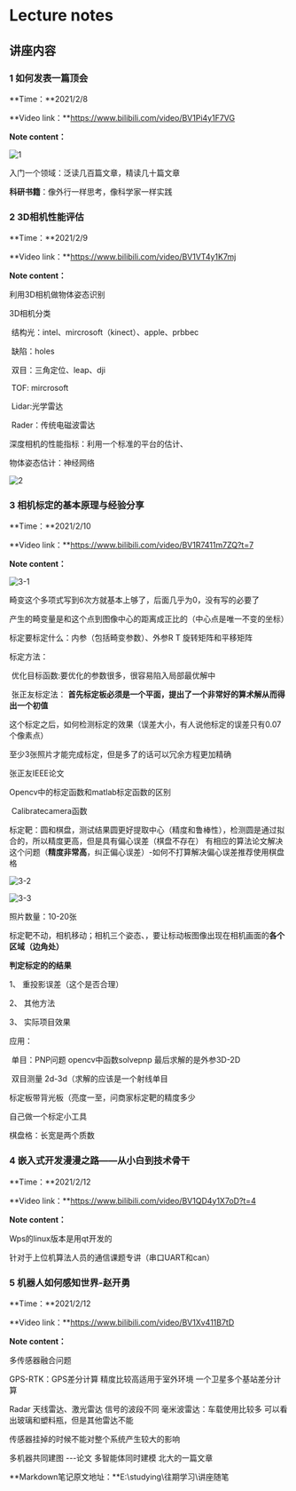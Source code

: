 # Lecture notes

## 讲座内容

### 1 如何发表一篇顶会

**Time：**2021/2/8

**Video link：**https://www.bilibili.com/video/BV1Pi4y1F7VG

**Note content：**

![1](E:\studying\往期学习\讲座随笔\IMG\1.png)

入门一个领域：泛读几百篇文章，精读几十篇文章

**科研书籍**：像外行一样思考，像科学家一样实践

### 2  3D相机性能评估

**Time：**2021/2/9

**Video link：**https://www.bilibili.com/video/BV1VT4y1K7mj

**Note content：**

利用3D相机做物体姿态识别

3D相机分类

​    结构光：intel、mircrosoft（kinect）、apple、prbbec

​           缺陷：holes

​    双目：三角定位、leap、dji

​    TOF: mircrosoft

​    Lidar:光学雷达

​    Rader：传统电磁波雷达

深度相机的性能指标：利用一个标准的平台的估计、

物体姿态估计：神经网络

![2](E:\studying\往期学习\讲座随笔\IMG\2.png)

### 3 相机标定的基本原理与经验分享

**Time：**2021/2/10

**Video link：**https://www.bilibili.com/video/BV1R7411m7ZQ?t=7

**Note content：**

![3-1](E:\studying\往期学习\讲座随笔\IMG\3-1.png)

畸变这个多项式写到6次方就基本上够了，后面几乎为0，没有写的必要了

产生的畸变量是和这个点到图像中心的距离成正比的（中心点是唯一不变的坐标）

标定要标定什么：内参（包括畸变参数）、外参R T 旋转矩阵和平移矩阵

标定方法：

​    优化目标函数:要优化的参数很多，很容易陷入局部最优解中

​    张正友标定法： **首先标定板必须是一个平面，提出了一个非常好的算术解从而得出一个初值**

这个标定之后，如何检测标定的效果（误差大小，有人说他标定的误差只有0.07个像素点）

至少3张照片才能完成标定，但是多了的话可以冗余方程更加精确

张正友IEEE论文

Opencv中的标定函数和matlab标定函数的区别

​    Calibratecamera函数

标定靶：圆和棋盘，测试结果圆更好提取中心（精度和鲁棒性），检测圆是通过拟合的，所以精度更高，但是具有偏心误差（棋盘不存在） 有相应的算法论文解决这个问题（**精度非常高**，纠正偏心误差）-如何不打算解决偏心误差推荐使用棋盘格

![3-2](E:\studying\往期学习\讲座随笔\IMG\3-2.png)

![3-3](E:\studying\往期学习\讲座随笔\IMG\3-3.png)

照片数量：10-20张

标定靶不动，相机移动；相机三个姿态、，要让标动板图像出现在相机画面的**各个区域（边角处）** 

**判定标定的的结果**

1、 重投影误差（这个是否合理）

2、 其他方法

3、 实际项目效果

应用：

​    单目：PNP问题  opencv中函数solvepnp 最后求解的是外参3D-2D 

​    双目测量  2d-3d（求解的应该是一个射线单目

标定板带背光板（亮度一至，问商家标定靶的精度多少

自己做一个标定小工具 

棋盘格：长宽是两个质数

### 4 嵌入式开发漫漫之路——从小白到技术骨干

**Time：**2021/2/12

**Video link：**https://www.bilibili.com/video/BV1QD4y1X7oD?t=4

**Note content：**

Wps的linux版本是用qt开发的

针对于上位机算法人员的通信课题专讲（串口UART和can）

### 5 机器人如何感知世界-赵开勇

**Time：**2021/2/12

**Video link：**https://www.bilibili.com/video/BV1Xv411B7tD

**Note content：**

多传感器融合问题

GPS-RTK：GPS差分计算 精度比较高适用于室外环境 一个卫星多个基站差分计算

Radar 天线雷达、激光雷达  信号的波段不同  毫米波雷达：车载使用比较多  可以看出玻璃和塑料瓶，但是其他雷达不能

传感器挂掉的时候不能对整个系统产生较大的影响

多机器共同建图  ---论文  多智能体同时建模  北大的一篇文章



**Markdown笔记原文地址：**E:\studying\往期学习\讲座随笔